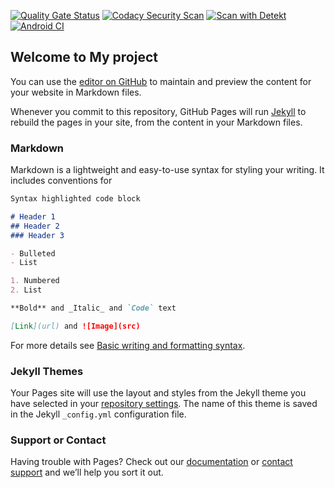 [![Quality Gate Status](https://sonarcloud.io/api/project_badges/measure?project=Zococo_Android-Kotlin-Clean-Architecture&metric=alert_status)](https://sonarcloud.io/summary/new_code?id=Zococo_Android-Kotlin-Clean-Architecture)
[![Codacy Security Scan](https://github.com/thangikcu/Android-Kotlin-Clean-Architecture/actions/workflows/codacy.yml/badge.svg?branch=main)](https://github.com/thangikcu/Android-Kotlin-Clean-Architecture/actions/workflows/codacy.yml)
[![Scan with Detekt](https://github.com/thangikcu/Android-Kotlin-Clean-Architecture/actions/workflows/detekt.yml/badge.svg?branch=main)](https://github.com/thangikcu/Android-Kotlin-Clean-Architecture/actions/workflows/detekt.yml)
[![Android CI](https://github.com/thangikcu/Android-Kotlin-Clean-Architecture/actions/workflows/android.yml/badge.svg?branch=main)](https://github.com/thangikcu/Android-Kotlin-Clean-Architecture/actions/workflows/android.yml)
## Welcome to My project

You can use the [editor on GitHub](https://github.com/thangikcu/Android-Kotlin-Clean-Architecture/edit/main/README.md) to maintain and preview the content for your website in Markdown files.

Whenever you commit to this repository, GitHub Pages will run [Jekyll](https://jekyllrb.com/) to rebuild the pages in your site, from the content in your Markdown files.

### Markdown

Markdown is a lightweight and easy-to-use syntax for styling your writing. It includes conventions for

```markdown
Syntax highlighted code block

# Header 1
## Header 2
### Header 3

- Bulleted
- List

1. Numbered
2. List

**Bold** and _Italic_ and `Code` text

[Link](url) and ![Image](src)
```

For more details see [Basic writing and formatting syntax](https://docs.github.com/en/github/writing-on-github/getting-started-with-writing-and-formatting-on-github/basic-writing-and-formatting-syntax).

### Jekyll Themes

Your Pages site will use the layout and styles from the Jekyll theme you have selected in your [repository settings](https://github.com/thangikcu/Android-Kotlin-Clean-Architecture/settings/pages). The name of this theme is saved in the Jekyll `_config.yml` configuration file.

### Support or Contact

Having trouble with Pages? Check out our [documentation](https://docs.github.com/categories/github-pages-basics/) or [contact support](https://support.github.com/contact) and we’ll help you sort it out.
